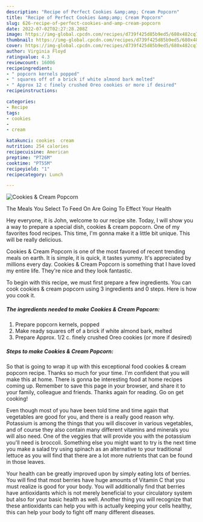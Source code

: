 ```yaml
---
description: "Recipe of Perfect Cookies &amp;amp; Cream Popcorn"
title: "Recipe of Perfect Cookies &amp;amp; Cream Popcorn"
slug: 626-recipe-of-perfect-cookies-and-amp-cream-popcorn
date: 2022-07-02T02:27:28.208Z
image: https://img-global.cpcdn.com/recipes/d739f425d85b9ed5/680x482cq70/cookies-cream-popcorn-recipe-main-photo.jpg
thumbnail: https://img-global.cpcdn.com/recipes/d739f425d85b9ed5/680x482cq70/cookies-cream-popcorn-recipe-main-photo.jpg
cover: https://img-global.cpcdn.com/recipes/d739f425d85b9ed5/680x482cq70/cookies-cream-popcorn-recipe-main-photo.jpg
author: Virginia Floyd
ratingvalue: 4.3
reviewcount: 16006
recipeingredient:
- " popcorn kernels popped"
- " squares off of a brick if white almond bark melted"
- " Approx 12 c finely crushed Oreo cookies or more if desired"
recipeinstructions:

categories:
- Recipe
tags:
- cookies
- 
- cream

katakunci: cookies  cream 
nutrition: 254 calories
recipecuisine: American
preptime: "PT26M"
cooktime: "PT55M"
recipeyield: "1"
recipecategory: Lunch

---
```



![Cookies &amp; Cream Popcorn](https://img-global.cpcdn.com/recipes/d739f425d85b9ed5/680x482cq70/cookies-cream-popcorn-recipe-main-photo.jpg)

The Meals You Select To Feed On Are Going To Effect Your Health

Hey everyone, it is John, welcome to our recipe site. Today, I will show you a way to prepare a special dish, cookies &amp; cream popcorn. One of my favorites food recipes. This time, I'm gonna make it a little bit unique. This will be really delicious.



Cookies &amp; Cream Popcorn is one of the most favored of recent trending meals on earth. It is simple, it is quick, it tastes yummy. It's appreciated by millions every day. Cookies &amp; Cream Popcorn is something that I have loved my entire life. They're nice and they look fantastic.


To begin with this recipe, we must first prepare a few ingredients. You can cook cookies &amp; cream popcorn using 3 ingredients and 0 steps. Here is how you cook it.

<!--inarticleads1-->

##### The ingredients needed to make Cookies &amp; Cream Popcorn:

1. Prepare  popcorn kernels, popped
1. Make ready  squares off of a brick if white almond bark, melted
1. Prepare  Approx. 1/2 c. finely crushed Oreo cookies (or more if desired)




<!--inarticleads2-->

##### Steps to make Cookies &amp; Cream Popcorn:





So that is going to wrap it up with this exceptional food cookies &amp; cream popcorn recipe. Thanks so much for your time. I'm confident that you will make this at home. There is gonna be interesting food at home recipes coming up. Remember to save this page in your browser, and share it to your family, colleague and friends. Thanks again for reading. Go on get cooking!

Even though most of you have been told time and time again that vegetables are good for you, and there is a really good reason why. Potassium is among the things that you will discover in various vegetables, and of course they also contain many different vitamins and minerals you will also need. One of the veggies that will provide you with the potassium you'll need is broccoli. Something else you might want to try is the next time you make a salad try using spinach as an alternative to your traditional lettuce as you will find that there are a lot more nutrients that can be found in those leaves.

Your health can be greatly improved upon by simply eating lots of berries. You will find that most berries have huge amounts of Vitamin C that you must realize is good for your body. You will additionally find that berries have antioxidants which is not merely beneficial to your circulatory system but also for your basic health as well. Another thing you will recognize that these antioxidants can help you with is actually keeping your cells healthy, this can help your body to fight off many different diseases.
